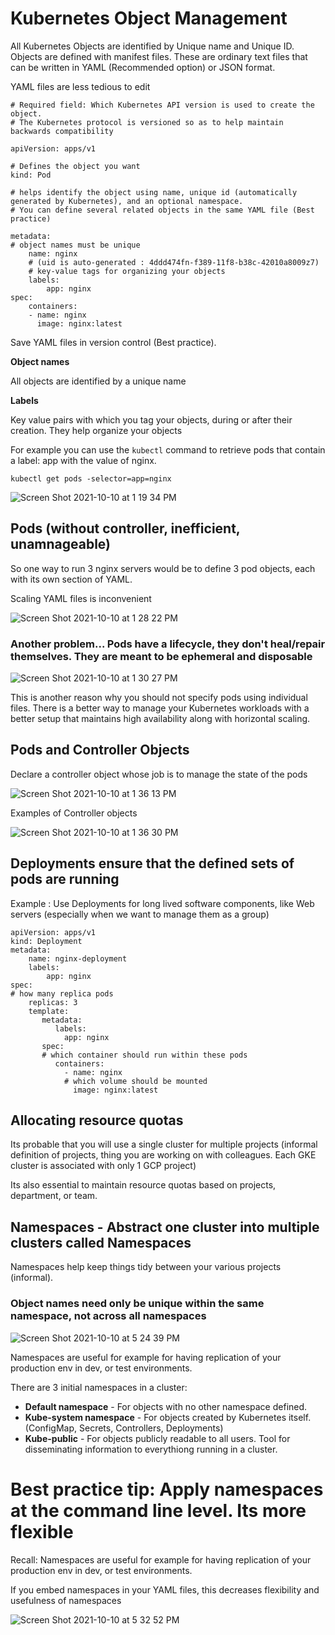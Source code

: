 # Kubernetes Object Management

All Kubernetes Objects are identified by Unique name and Unique ID. Objects are defined with manifest files. These are ordinary text files that can be written in
YAML (Recommended option) or JSON format.

YAML files are less tedious to edit

```
# Required field: Which Kubernetes API version is used to create the object. 
# The Kubernetes protocol is versioned so as to help maintain backwards compatibility

apiVersion: apps/v1

# Defines the object you want
kind: Pod

# helps identify the object using name, unique id (automatically generated by Kubernetes), and an optional namespace. 
# You can define several related objects in the same YAML file (Best practice)

metadata:
# object names must be unique
    name: nginx
    # (uid is auto-generated : 4ddd474fn-f389-11f8-b38c-42010a8009z7) 
    # key-value tags for organizing your objects
    labels:
        app: nginx
spec:
    containers:
    - name: nginx
      image: nginx:latest
```

Save YAML files in version control (Best practice).

**Object names**

All objects are identified by a unique name

**Labels**

Key value pairs with which you tag your objects, during or after their creation. They help organize your objects

For example you can use the ```kubectl``` command to retrieve pods that contain a label: app with the value of nginx.

```kubectl get pods -selector=app=nginx```

![Screen Shot 2021-10-10 at 1 19 34 PM](https://user-images.githubusercontent.com/40435982/136706462-6660dd37-b09d-41b3-bc6a-8be2f87547eb.png)

## Pods (without controller, inefficient, unamnageable) 
So one way to run 3 nginx servers would be to define 3 pod objects, each with its own section of YAML. 

Scaling YAML files is inconvenient

![Screen Shot 2021-10-10 at 1 28 22 PM](https://user-images.githubusercontent.com/40435982/136706747-af261b60-ad19-425e-802a-2be90281149c.png)

### Another problem... Pods have a lifecycle, they don't heal/repair themselves. They are meant to be ephemeral and disposable

![Screen Shot 2021-10-10 at 1 30 27 PM](https://user-images.githubusercontent.com/40435982/136706788-1fb23b94-cd59-4cbe-bda9-877f92851ff1.png)

This is another reason why you should not specify pods using individual files. There is a better way to manage your Kubernetes workloads with a better setup that maintains high availability along with horizontal scaling.

## Pods and Controller Objects

Declare a controller object whose job is to manage the state of the pods

![Screen Shot 2021-10-10 at 1 36 13 PM](https://user-images.githubusercontent.com/40435982/136707006-11315fe2-47be-4fec-a99b-80934ffa4000.png)

Examples of Controller objects

![Screen Shot 2021-10-10 at 1 36 30 PM](https://user-images.githubusercontent.com/40435982/136707021-371d979f-67d8-4b58-962f-bcb509cae4f8.png)

## Deployments ensure that the defined sets of pods are running
Example : Use Deployments for long lived software components, like Web servers (especially when we want to manage them as a group)

```
apiVersion: apps/v1
kind: Deployment
metadata:
    name: nginx-deployment
    labels:
        app: nginx
spec:
# how many replica pods
    replicas: 3
    template:
       metadata:
          labels:
            app: nginx
       spec:
       # which container should run within these pods
          containers:
            - name: nginx
            # which volume should be mounted
              image: nginx:latest
```

## Allocating resource quotas

Its probable that you will use a single cluster for multiple projects (informal definition of projects, thing you are working on with colleagues. Each GKE cluster is associated with only 1 GCP project)

Its also essential to maintain resource quotas based on projects, department, or team.

## Namespaces - Abstract one cluster into multiple clusters called Namespaces
Namespaces help keep things tidy between your various projects (informal). 

### Object names need only be unique within the same namespace, not across all namespaces

![Screen Shot 2021-10-10 at 5 24 39 PM](https://user-images.githubusercontent.com/40435982/136713401-0ecae817-a06b-4113-a41f-20e42c05a2cb.png)

Namespaces are useful for example for having replication of your production env in dev, or test environments.

There are 3 initial namespaces in a cluster:
- **Default namespace** - For objects with no other namespace defined.
- **Kube-system namespace** - For objects created by Kubernetes itself. (ConfigMap, Secrets, Controllers, Deployments)
- **Kube-public** - For objects publicly readable to all users. Tool for disseminating information to everythiong running in a cluster. 

# Best practice tip: Apply namespaces at the command line level. Its more flexible
Recall: Namespaces are useful for example for having replication of your production env in dev, or test environments.

If you embed namespaces in your YAML files, this decreases flexibility and usefulness of namespaces

![Screen Shot 2021-10-10 at 5 32 52 PM](https://user-images.githubusercontent.com/40435982/136713599-482b69d8-dacd-4fe5-99ff-7e33964f0f65.png)



